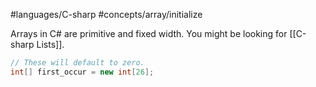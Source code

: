 #languages/C-sharp #concepts/array/initialize 

Arrays in C# are primitive and fixed width. You might be looking for [[C-sharp Lists]].

```c#
// These will default to zero.
int[] first_occur = new int[26];
```